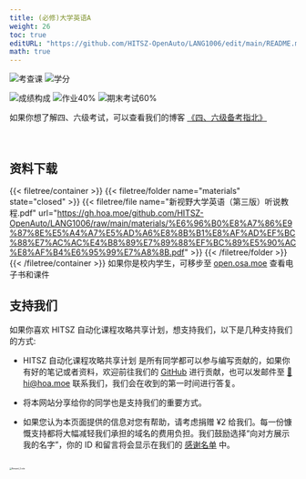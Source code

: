 ```yaml
---
title: (必修)大学英语A
weight: 26
toc: true
editURL: "https://github.com/HITSZ-OpenAuto/LANG1006/edit/main/README.md"
math: true
---
```


<!--
1. 通过 [Shields.io](https://shields.io/) 生成如下的徽章，标注课程的基本信息。
2. 请根据课程的具体内容增删仓库的子文件夹。子文件夹建议使用小写英文，并且添加 README.md。
3. 关于课程的描述可以不止以下几个方面，酌情增删。
4. hoa.moe 生成本课程对应页面后，请将页面链接复制到 GitHub 仓库的 About/Website 中。
5. 可以在 GitHub 页面的 About/Topics 中为课程添加话题名称。
-->

![考查课](https://img.shields.io/badge/%E8%80%83%E6%9F%A5%E8%AF%BE-green)
![学分](https://img.shields.io/badge/%E5%AD%A6%E5%88%86-2-moccasin)

![成绩构成](https://img.shields.io/badge/%E6%88%90%E7%BB%A9%E6%9E%84%E6%88%90-gold)
![作业40%](https://img.shields.io/badge/%E4%BD%9C%E4%B8%9A-40%25-wheat)
![期末考试60%](https://img.shields.io/badge/%E6%9C%9F%E6%9C%AB%E8%80%83%E8%AF%95-60%25-wheat)

如果你想了解四、六级考试，可以查看我们的博客 [《四、六级备考指北》](https://hoa.moe/blog/cet-intro/)
<br>
<br>
<br>


## 资料下载

{{< filetree/container >}}
  {{< filetree/folder name="materials" state="closed" >}}
    {{< filetree/file name="新视野大学英语（第三版）听说教程.pdf" url="https://gh.hoa.moe/github.com/HITSZ-OpenAuto/LANG1006/raw/main/materials/%E6%96%B0%E8%A7%86%E9%87%8E%E5%A4%A7%E5%AD%A6%E8%8B%B1%E8%AF%AD%EF%BC%88%E7%AC%AC%E4%B8%89%E7%89%88%EF%BC%89%E5%90%AC%E8%AF%B4%E6%95%99%E7%A8%8B.pdf" >}}
  {{< /filetree/folder >}}
{{< /filetree/container >}}
如果你是校内学生，可移步至 [open.osa.moe](https://open.osa.moe/openauto/LANG1006) 查看电子书和课件
<br>


## 支持我们

如果你喜欢 HITSZ 自动化课程攻略共享计划，想支持我们，以下是几种支持我们的方式:

- HITSZ 自动化课程攻略共享计划 是所有同学都可以参与编写贡献的，如果你有好的笔记或者资料，欢迎前往我们的 [GitHub](https://github.com/HITSZ-OpenAuto) 进行贡献，也可以发邮件至 [📮hi@hoa.moe](mailto:hi@hoa.moe) 联系我们，我们会在收到的第一时间进行答复。

- 将本网站分享给你的同学也是支持我们的重要方式。

- 如果您认为本页面提供的信息对您有帮助，请考虑捐赠 ¥2 给我们。每一份慷慨支持都将大幅减轻我们承担的域名的费用负担。我们鼓励选择“向对方展示我的名字”，你的 ID 和留言将会显示在我们的 [感谢名单](https://hoa.moe/sponsor/#感谢名单) 中。

<br>
<img src="/images/sponsor.webp" alt="Reward_Code" style="zoom:25%; display: block; margin: 0 auto;" />
